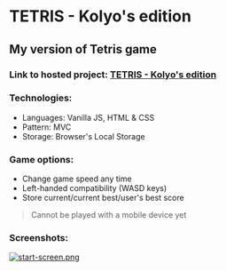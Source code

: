 # TETRIS - Kolyo's edition

## My version of Tetris game
### Link to hosted project: [TETRIS - Kolyo's edition](https://iliev-nikola.github.io/tetris/)

### Technologies:

- Languages: Vanilla JS, HTML & CSS
- Pattern: MVC
- Storage: Browser's Local Storage

### Game options:

- Change game speed any time
- Left-handed compatibility (WASD keys)
- Store current/current best/user's best score

>Cannot be played with a mobile device yet

### Screenshots:

[![start-screen.png](https://i.postimg.cc/V5yPv4MC/start-screen.png)](https://postimg.cc/xNP4Fv6f)
